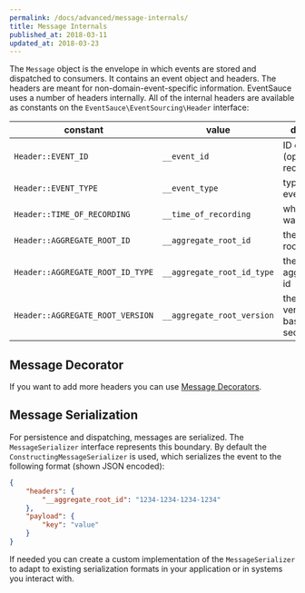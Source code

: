 ```yaml
---
permalink: /docs/advanced/message-internals/
title: Message Internals
published_at: 2018-03-11
updated_at: 2018-03-23
---
```


The `Message` object is the envelope in which events are stored and
dispatched to consumers. It contains an event object and headers.
The headers are meant for non-domain-event-specific information.
EventSauce uses a number of headers internally. All of the internal
headers are available as constants on the `EventSauce\EventSourcing\Header`
interface:

constant | value | description
--- | --- | ---
`Header::EVENT_ID` | `__event_id` | ID of the event (optional but recommended)
`Header::EVENT_TYPE` | `__event_type` | type of the event
`Header::TIME_OF_RECORDING` | `__time_of_recording` | when the event was recorded
`Header::AGGREGATE_ROOT_ID` | `__aggregate_root_id` | the aggregate root id
`Header::AGGREGATE_ROOT_ID_TYPE` | `__aggregate_root_id_type` | the type of aggregate root id
`Header::AGGREGATE_ROOT_VERSION` | `__aggregate_root_version` | the aggregate version (1-based sequence)

## Message Decorator

If you want to add more headers you can use [Message Decorators](/docs/advanced/message-decoration/).

## Message Serialization

For persistence and dispatching, messages are serialized. The `MessageSerializer` interface
represents this boundary. By default the `ConstructingMessageSerializer` is used, which
serializes the event to the following format (shown JSON encoded):

```json
{
    "headers": {
        "__aggregate_root_id": "1234-1234-1234-1234"
    },
    "payload": {
        "key": "value"
    }
}
```

If needed you can create a custom implementation of the `MessageSerializer` to adapt to
existing serialization formats in your application or in systems you interact with.

